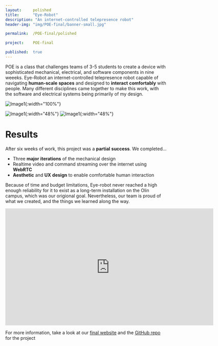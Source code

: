 ```yaml
---
layout: 	polished
title: 		"Eye-Robot"
description: "An internet-controlled telepresence robot"
header-img: "img/POE-final/banner-small.jpg"

permalink: 	/POE-final/polished

project:	POE-final

published:	true
---
```


POE is a class that challenges teams of 3-5 students to create a device with sophisticated mechanical, electrical, and software components in nine weeeks. 
Eye-Robot an internet-controlled telepresence robot capable of navigating **human-scale** **spaces** and designed to **interact** **comfortably** with people.
Many different disciplines came together to make this work, with the software and electrical systems being primarily of my design.


![Image1]({{site.baseurl}}/img/POE-final/controlsystem-small.png){:width="100%"} 

![Image1]({{site.baseurl}}/img/POE-final/electrical-small.png){:width="48%"} 
![Image1]({{site.baseurl}}/img/POE-final/finalBot-small.jpg){:width="48%"}

<!-- <video autoplay loop width="100%" src="{{site.baseurl}}/img/bb8-v1/BB8-animate-2d.mp4"></video> -->

# Results
After six weeks of work, this project was a **partial** **success**. We completed...
- Three **major** **iterations** of the mechanical design
- Realtime video and command streaming over the internet using **WebRTC** 
- **Aesthetic** and **UX** **design** to enable comfortable human interaction

Because of time and budget limitations, Eye-robot never reached a high enough reliability for it to exist as a long-term installation on the Olin campus, which was our origional goal. Nevertheless, our team is proud of what we created, and the things we learned along the way.

<div width="100%" style="text-align: center;">
	<iframe width="650" height="365" 
		src="https://www.youtube.com/embed/ytQ_NSvJf2A" frameborder="0" allowfullscreen></iframe>
</div>

For more information, take a look at our [final website](http://poe.olin.edu/2016/eye-robot/) and the [GitHub repo](https://github.com/HALtheWise/eye-robot) for the project